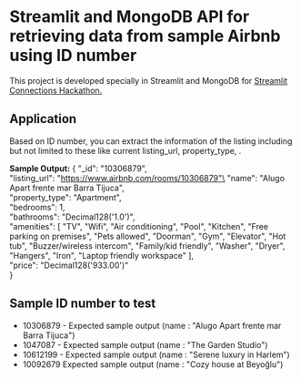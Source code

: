 # Streamlit and MongoDB API for retrieving data from sample Airbnb using ID number 

This project is developed specially in Streamlit and MongoDB for [Streamlit Connections Hackathon.](https://discuss.streamlit.io/t/connections-hackathon/47574)

## Application
Based on ID number, you can extract the information of the listing including but not limited to these like current listing_url, property_type, .

**Sample Output:**
{
  "_id": "10306879",\
  "listing_url": "https://www.airbnb.com/rooms/10306879"\
  "name": "Alugo Apart frente mar Barra Tijuca",\
  "property_type": "Apartment",\
  "bedrooms": 1,\
  "bathrooms": "Decimal128('1.0')",\
  "amenities": [
    "TV",
    "Wifi",
    "Air conditioning",
    "Pool",
    "Kitchen",
    "Free parking on premises",
    "Pets allowed",
    "Doorman",
    "Gym",
    "Elevator",
    "Hot tub",
    "Buzzer/wireless intercom",
    "Family/kid friendly",
    "Washer",
    "Dryer",
    "Hangers",
    "Iron",
    "Laptop friendly workspace"
  ],\
  "price": "Decimal128('933.00')"\
}

## Sample ID number to test

- 10306879 - Expected sample output (name : "Alugo Apart frente mar Barra Tijuca")
- 1047087 - Expected sample output (name : "The Garden Studio")
- 10612199 - Expected sample output (name : "Serene luxury in Harlem")
- 10092679 Expected sample output (name : "Cozy house at Beyoğlu")
